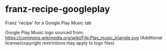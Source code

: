 # franz-recipe-googleplay
Franz 'recipe' for a Google Play Music tab


Google Play Music logo sourced from:
https://commons.wikimedia.org/wiki/File:Play_music_triangle.svg
(Additional license/copyright restrictions may apply to logo files)
